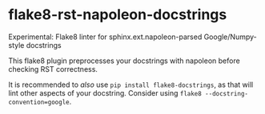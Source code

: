 # flake8-rst-napoleon-docstrings
Experimental: Flake8 linter for sphinx.ext.napoleon-parsed Google/Numpy-style docstrings

This flake8 plugin preprocesses your docstrings with napoleon before checking
RST correctness.

It is recommended to _also_ use `pip install flake8-docstrings`, as that will
lint other aspects of your docstring.  Consider using `flake8
--docstring-convention=google`.
